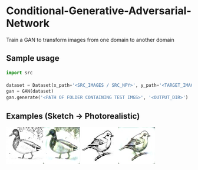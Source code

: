# Conditional-Generative-Adversarial-Network
Train a GAN to transform images from one domain to another domain

## Sample usage
```python
import src

dataset = Dataset(x_path='<SRC_IMAGES / SRC_NPY>', y_path='<TARGET_IMAGES / TARGET_NPY>', img_size=<INTEGER REPRESENTING DIM OF SQUARE IMG>, resize_required=<True / FALSE>, load=<True / False>)
gan = GAN(dataset)
gan.generate('<PATH OF FOLDER CONTAINING TEST IMGS>', '<OUTPUT_DIR>')
```
## Examples (Sketch -> Photorealistic)
![Example 1](https://github.com/PraneetNeuro/Conditional-Generative-Adversarial-Network/blob/main/2783.jpg?raw=true)
![Example 2](https://github.com/PraneetNeuro/Conditional-Generative-Adversarial-Network/blob/main/testing.jpg?raw=true)
